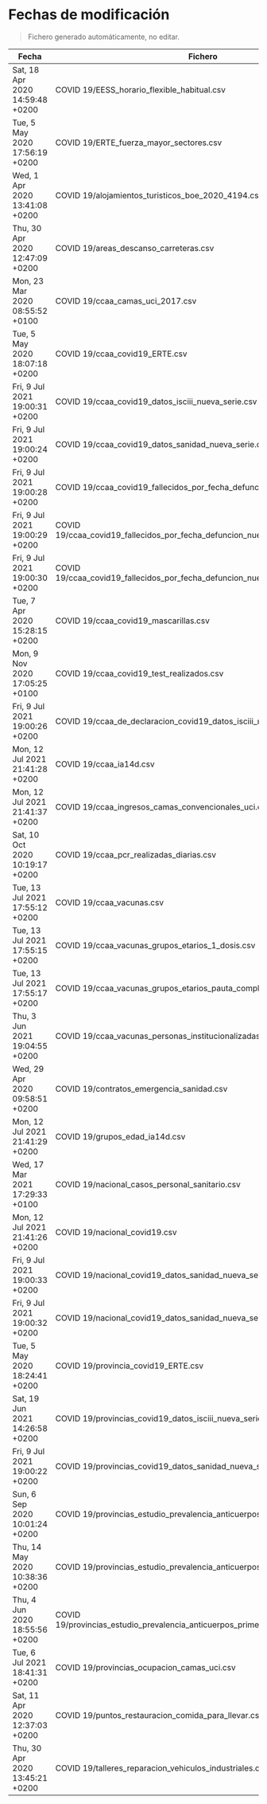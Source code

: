 # Fechas de modificación

> Fichero generado automáticamente, no editar.

| Fecha                           | Fichero                  |
|---------------------------------|--------------------------|
| Sat, 18 Apr 2020 14:59:48 +0200  | COVID 19/EESS_horario_flexible_habitual.csv |
| Tue, 5 May 2020 17:56:19 +0200  | COVID 19/ERTE_fuerza_mayor_sectores.csv |
| Wed, 1 Apr 2020 13:41:08 +0200  | COVID 19/alojamientos_turisticos_boe_2020_4194.csv |
| Thu, 30 Apr 2020 12:47:09 +0200  | COVID 19/areas_descanso_carreteras.csv |
| Mon, 23 Mar 2020 08:55:52 +0100  | COVID 19/ccaa_camas_uci_2017.csv |
| Tue, 5 May 2020 18:07:18 +0200  | COVID 19/ccaa_covid19_ERTE.csv |
| Fri, 9 Jul 2021 19:00:31 +0200  | COVID 19/ccaa_covid19_datos_isciii_nueva_serie.csv |
| Fri, 9 Jul 2021 19:00:24 +0200  | COVID 19/ccaa_covid19_datos_sanidad_nueva_serie.csv |
| Fri, 9 Jul 2021 19:00:28 +0200  | COVID 19/ccaa_covid19_fallecidos_por_fecha_defuncion_nueva_serie.csv |
| Fri, 9 Jul 2021 19:00:29 +0200  | COVID 19/ccaa_covid19_fallecidos_por_fecha_defuncion_nueva_serie_long.csv |
| Fri, 9 Jul 2021 19:00:30 +0200  | COVID 19/ccaa_covid19_fallecidos_por_fecha_defuncion_nueva_serie_original.csv |
| Tue, 7 Apr 2020 15:28:15 +0200  | COVID 19/ccaa_covid19_mascarillas.csv |
| Mon, 9 Nov 2020 17:05:25 +0100  | COVID 19/ccaa_covid19_test_realizados.csv |
| Fri, 9 Jul 2021 19:00:26 +0200  | COVID 19/ccaa_de_declaracion_covid19_datos_isciii_nueva_serie.csv |
| Mon, 12 Jul 2021 21:41:28 +0200  | COVID 19/ccaa_ia14d.csv |
| Mon, 12 Jul 2021 21:41:37 +0200  | COVID 19/ccaa_ingresos_camas_convencionales_uci.csv |
| Sat, 10 Oct 2020 10:19:17 +0200  | COVID 19/ccaa_pcr_realizadas_diarias.csv |
| Tue, 13 Jul 2021 17:55:12 +0200  | COVID 19/ccaa_vacunas.csv |
| Tue, 13 Jul 2021 17:55:15 +0200  | COVID 19/ccaa_vacunas_grupos_etarios_1_dosis.csv |
| Tue, 13 Jul 2021 17:55:17 +0200  | COVID 19/ccaa_vacunas_grupos_etarios_pauta_completa.csv |
| Thu, 3 Jun 2021 19:04:55 +0200  | COVID 19/ccaa_vacunas_personas_institucionalizadas.csv |
| Wed, 29 Apr 2020 09:58:51 +0200  | COVID 19/contratos_emergencia_sanidad.csv |
| Mon, 12 Jul 2021 21:41:29 +0200  | COVID 19/grupos_edad_ia14d.csv |
| Wed, 17 Mar 2021 17:29:33 +0100  | COVID 19/nacional_casos_personal_sanitario.csv |
| Mon, 12 Jul 2021 21:41:26 +0200  | COVID 19/nacional_covid19.csv |
| Fri, 9 Jul 2021 19:00:33 +0200  | COVID 19/nacional_covid19_datos_sanidad_nueva_serie.csv |
| Fri, 9 Jul 2021 19:00:32 +0200  | COVID 19/nacional_covid19_datos_sanidad_nueva_serie_grupos_edad.csv |
| Tue, 5 May 2020 18:24:41 +0200  | COVID 19/provincia_covid19_ERTE.csv |
| Sat, 19 Jun 2021 14:26:58 +0200  | COVID 19/provincias_covid19_datos_isciii_nueva_serie.csv |
| Fri, 9 Jul 2021 19:00:22 +0200  | COVID 19/provincias_covid19_datos_sanidad_nueva_serie.csv |
| Sun, 6 Sep 2020 10:01:24 +0200  | COVID 19/provincias_estudio_prevalencia_anticuerpos_final.csv |
| Thu, 14 May 2020 10:38:36 +0200  | COVID 19/provincias_estudio_prevalencia_anticuerpos_primera_ronda.csv |
| Thu, 4 Jun 2020 18:55:56 +0200  | COVID 19/provincias_estudio_prevalencia_anticuerpos_primera_y_segunda_ronda.csv |
| Tue, 6 Jul 2021 18:41:31 +0200  | COVID 19/provincias_ocupacion_camas_uci.csv |
| Sat, 11 Apr 2020 12:37:03 +0200  | COVID 19/puntos_restauracion_comida_para_llevar.csv |
| Thu, 30 Apr 2020 13:45:21 +0200  | COVID 19/talleres_reparacion_vehiculos_industriales.csv |
